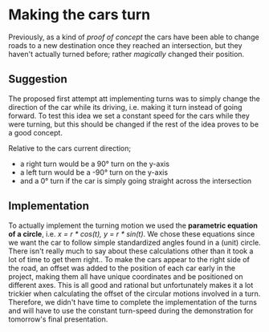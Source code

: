 # Making the cars turn
Previously, as a kind of _proof of concept_ the cars have been able to change roads to a new destination once they reached an intersection, but they haven't actually turned before; rather _magically_ changed their position.

## Suggestion
The proposed first attempt att implementing turns was to simply change the direction of the car while its driving, i.e. making it turn instead of going forward. To test this idea we set a constant speed for the cars while they were turning, but this should be changed if the rest of the idea proves to be a good concept.

Relative to the cars current direction;
* a right turn would be a 90° turn on the y-axis
* a left turn would be a -90° turn on the y-axis
* and a 0° turn if the car is simply going straight across the intersection

## Implementation
To actually implement the turning motion we used the __parametric equation of a circle__, i.e. _x = r * cos(t), y = r * sin(t)_. We chose these equations since we want the car to follow simple standardized angles found in a (unit) circle. There isn't really much to say about these calculations other than it took a lot of time to get them right.. To make the cars appear to the right side of the road, an offset was added to the position of each car early in the project, making them all have unique coordinates and be positioned on different axes. This is all good and rational but unfortunately makes it a lot trickier when calculating the offset of the circular motions involved in a turn. Therefore, we didn't have time to complete the implementation of the turns and will have to use the constant turn-speed during the demonstration for tomorrow's final presentation.
